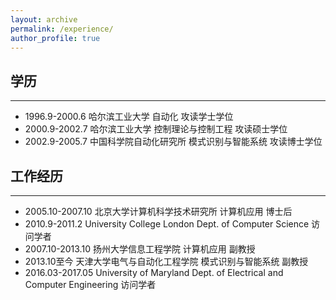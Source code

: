 ```yaml
---
layout: archive
permalink: /experience/
author_profile: true
---
```


## 学历
------
- 1996.9-2000.6    哈尔滨工业大学                自动化           攻读学士学位
- 2000.9-2002.7    哈尔滨工业大学            控制理论与控制工程     攻读硕士学位 
- 2002.9-2005.7    中国科学院自动化研究所     模式识别与智能系统     攻读博士学位


## 工作经历
------
- 2005.10-2007.10  北京大学计算机科学技术研究所   计算机应用          博士后
- 2010.9-2011.2    University College London  Dept. of Computer Science          访问学者
- 2007.10-2013.10  扬州大学信息工程学院          计算机应用         副教授
- 2013.10至今      天津大学电气与自动化工程学院   模式识别与智能系统   副教授
- 2016.03-2017.05      University of Maryland   Dept. of Electrical and Computer Engineering  访问学者

